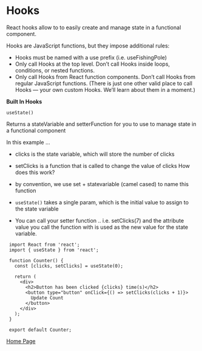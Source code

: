 # Hooks
React hooks allow to to easily create and manage state in a functional component.

Hooks are JavaScript functions, but they impose additional rules:

* Hooks must be named with a use prefix (i.e. useFishingPole)
* Only call Hooks at the top level. Don’t call Hooks inside loops, conditions, or nested functions.
* Only call Hooks from React function components. Don’t call Hooks from regular JavaScript functions. (There is just one other valid place to call Hooks — your own custom Hooks. We’ll learn about them in a moment.)

**Built In Hooks**

`useState()`

Returns a stateVariable and setterFunction for you to use to manage state in a functional component

In this example …

* clicks is the state variable, which will store the number of clicks
* setClicks is a function that is called to change the value of clicks
How does this work?

* by convention, we use set + statevariable (camel cased) to name this function

* `useState()` takes a single param, which is the initial value to assign to the state variable

* You can call your setter function .. i.e. setClicks(7) and the attribute value you call the function with is used as the new value for the state variable.

```
 import React from 'react';
 import { useState } from 'react';

 function Counter() {
   const [clicks, setClicks] = useState(0);

   return (
     <div>
       <h2>Button has been clicked {clicks} time(s)</h2>
       <button type="button" onClick={() => setClicks(clicks + 1)}>
         Update Count
       </button>
     </div>
   );
 }

 export default Counter;
 ```
[Home Page](https://osamamousa204.github.io/reading-notes-401/)
